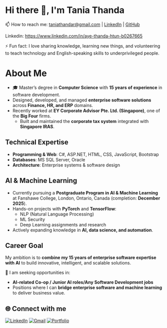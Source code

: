 # Hi there 👋, I'm Tania Thanda

📫 How to reach me: [taniathandar@gmail.com](mailto:taniathandar@gmail.com) | [LinkedIn]([https://linkedin.com/in/your-link](https://www.linkedin.com/in/aye-thanda-htun-b0267665/)) | [GitHub](https://github.com/taniathanda)

 Linkedin: https://www.linkedin.com/in/aye-thanda-htun-b0267665
 
⚡ Fun fact: I love sharing knowledge, learning new things, and volunteering to teach technology and English-speaking skills to underprivileged people. 
# About Me

- 🎓 Master’s degree in **Computer Science** with **15 years of experience** in software development.  
- Designed, developed, and managed **enterprise software solutions** across **Finance, HR, and ERP** domains.  
- Recently worked at **EY Corporate Advisor Pte. Ltd. (Singapore)**, one of the **Big Four** firms.  
   - Built and maintained the **corporate tax system** integrated with **Singapore IRAS**.  

## Technical Expertise
- **Programming & Web**: C#, ASP.NET, HTML, CSS, JavaScript, Bootstrap  
- **Databases**: MS SQL Server, Oracle  
- **Architecture**: Enterprise systems & software design  

## AI & Machine Learning
- Currently pursuing a **Postgraduate Program in AI & Machine Learning** at Fanshawe College, London, Ontario, Canada (completion: **December 2025**).  
- Hands-on projects with **PyTorch** and **TensorFlow**:  
  - NLP (Natural Language Processing)  
  - ML Security  
  - Deep Learning assignments and research  
- Actively expanding knowledge in **AI, data science, and automation**.  

## Career Goal
My ambition is to **combine my 15 years of enterprise software expertise with AI** to build innovative, intelligent, and scalable solutions.  

🌱 I am seeking opportunities in:  
- **AI-related Co-op / Junior AI roles/Any Software Development jobs**  
- Positions where I can **bridge enterprise software and machine learning** to deliver business value.  


 

## 🌐 Connect with me
[![LinkedIn](https://img.shields.io/badge/LinkedIn-blue?logo=linkedin&logoColor=white)]([https://linkedin.com/in/aye-thanda-htun-b0267665])
[![Gmail](https://img.shields.io/badge/Gmail-red?logo=gmail&logoColor=white)](mailto:tania.thandar@gmail.com)
[![Portfolio](https://img.shields.io/badge/Portfolio-000?logo=vercel&logoColor=white)](https://your-portfolio-link.com)
